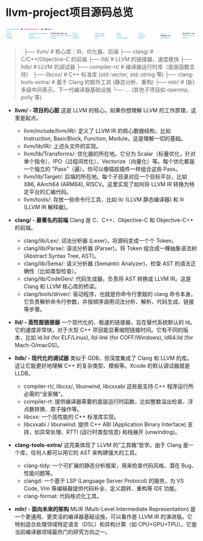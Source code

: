 # llvm-project项目源码总览

![tree](./img/tree.png)

> .
> ├── llvm/         # 核心库：IR、优化器、后端
> ├── clang/        # C/C++/Objective-C 的前端
> ├── lld/          # LLVM 的链接器，速度极快
> ├── lldb/         # LLVM 的调试器
> ├── compiler-rt/  # 编译器运行时库（底层函数支持）
> ├── libcxx/       # C++ 标准库 (std::vector, std::string 等)
> ├── clang-tools-extra/ # 基于 Clang 的额外工具 (静态分析、重构)
> ├── mlir/         # (新) 多级中间表示，下一代编译器基础设施
> └── ... (其他子项目如 openmp, polly 等)

* **llvm/ - 项目的心脏**
  这是 LLVM 的核心。如果你想理解 LLVM 的工作原理，这里是起点。
  * llvm/include/llvm/IR/: 定义了 LLVM IR 的核心数据结构，比如 Instruction, BasicBlock, Function, Module。这是理解一切的基础。
  * llvm/lib/IR/: 上述头文件的实现。
  * llvm/lib/Transforms/: 优化器的所在地。它分为 Scalar（标量优化，针对单个指令）、IPO（过程间优化）、Vectorize（向量化）等。每个优化都是一个独立的 "Pass"（遍）。你可以像插拔插件一样组合这些 Pass。
  * llvm/lib/Target/: 后端的所在地。每个子目录对应一个目标平台，比如 X86, AArch64 (ARM64), RISCV。这里实现了如何将 LLVM IR 转换为特定平台的汇编代码。
  * llvm/tools/: 存放一些命令行工具，比如 llc (LLVM 静态编译器) 和 lli (LLVM IR 解释器)。

* **clang/ - 最著名的前端**
  Clang 是 C、C++、Objective-C 和 Objective-C++ 的前端。
  * clang/lib/Lex/: 词法分析器 (Lexer)，将源码变成一个个 Token。
  * clang/lib/Parse/: 语法分析器 (Parser)，将 Token 组合成一棵抽象语法树 (Abstract Syntax Tree, AST)。
  * clang/lib/Sema/: 语义分析器 (Semantic Analyzer)，检查 AST 的语法正确性（比如类型检查）。
  * clang/lib/CodeGen/: 代码生成器，负责将 AST 转换成 LLVM IR。这是 Clang 和 LLVM 核心库的桥梁。
  * clang/tools/driver/: 驱动程序，也就是你命令行里敲的 clang 命令本身。它负责解析命令行参数，并按顺序调用词法分析、解析、代码生成、链接等步骤。

* **lld/ - 高性能链接器**
  一个现代化的、极速的链接器，旨在替代系统默认的 ld。它的速度非常快，对于大型 C++ 项目能显著缩短链接时间。它有不同的版本，比如 ld.lld (for ELF/Linux), lld-link (for COFF/Windows), ld64.lld (for Mach-O/macOS)。
* **lldb/ - 现代化的调试器**
  类似于 GDB，但深度集成了 Clang 和 LLVM 的库。这让它能更好地理解 C++ 的复杂类型、模板等。Xcode 的默认调试器就是 LLDB。
  * compiler-rt/, libcxx/, libunwind, libcxxabi
    这些是支持 C++ 程序运行所必需的“全家桶”。
  * compiler-rt: 提供编译器需要的底层运行时函数，比如整数溢出检查、浮点数转换、原子操作等。
  * libcxx: 一个高性能的 C++ 标准库实现。
  * libcxxabi / libunwind: 提供 C++ ABI (Application Binary Interface) 支持，如异常处理、RTTI (运行时类型信息) 和栈展开 (unwinding)。

* **clang-tools-extra/**
  这完美体现了 LLVM 的“工具箱”哲学。由于 Clang 是一个库，任何人都可以用它的 AST 来构建强大的工具。
  * clang-tidy: 一个可扩展的静态分析框架，用来检查代码风格、潜在 Bug、性能问题等。
  * clangd: 一个基于 LSP (Language Server Protocol) 的服务，为 VS Code, Vim 等编辑器提供代码补全、定义跳转、重构等 IDE 功能。
  * clang-format: 代码格式化工具。

* **mlir/ - 面向未来的架构**
  MLIR (Multi-Level Intermediate Representation) 是一个更通用、更灵活的编译器基础设施，可以看作是 LLVM IR 的演进版。它特别适合处理领域特定语言（DSL）和异构计算（如 CPU+GPU+TPU）。它是当前编译器领域最热门的研究方向之一。

  